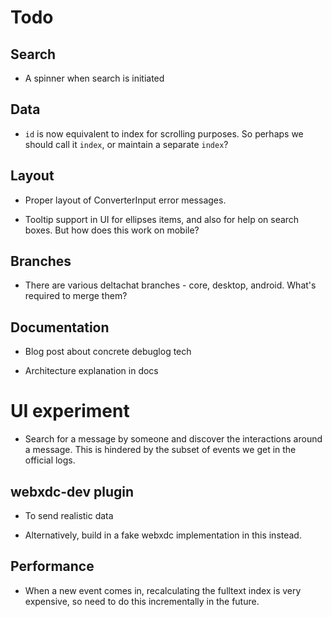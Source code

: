 # Todo

## Search

- A spinner when search is initiated

## Data

- `id` is now equivalent to index for scrolling purposes. So perhaps we should
  call it `index`, or maintain a separate `index`?

## Layout

- Proper layout of ConverterInput error messages.

- Tooltip support in UI for ellipses items, and also for help
  on search boxes. But how does this work on mobile?

## Branches

- There are various deltachat branches - core, desktop, android. What's
  required to merge them?

## Documentation

- Blog post about concrete debuglog tech

- Architecture explanation in docs

# UI experiment

- Search for a message by someone and discover the interactions around a
  message. This is hindered by the subset of events we get in the official
  logs.

## webxdc-dev plugin

- To send realistic data

- Alternatively, build in a fake webxdc implementation in this instead.

## Performance

- When a new event comes in, recalculating the fulltext index is very
  expensive, so need to do this incrementally in the future.
